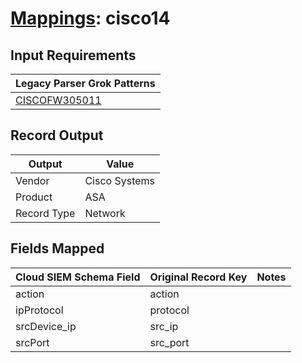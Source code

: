 # [Mappings](README.md): cisco14

## Input Requirements

|Legacy Parser Grok Patterns|
|-------------|
|[CISCOFW305011](../legacy_parsers/CISCOFW305011.md)|

## Record Output

|Output|Value|
|------|-----|
|Vendor|Cisco Systems|
|Product|ASA|
|Record Type|Network|

## Fields Mapped

|Cloud SIEM Schema Field|Original Record Key|Notes|
|-----------------------|-------------------|-----|
|action|action||
|ipProtocol|protocol||
|srcDevice_ip|src_ip||
|srcPort|src_port||

